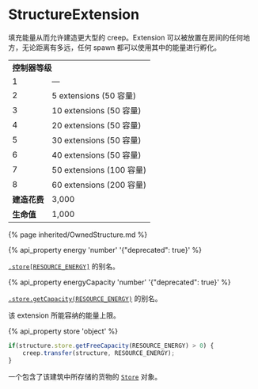 # StructureExtension

<img src="img/spawn.png" alt="" align="right" />

填充能量从而允许建造更大型的 creep。Extension 可以被放置在房间的任何地方，无论距离有多远，任何 spawn 都可以使用其中的能量进行孵化。

<table class="table gameplay-info">
    <tbody>
    <tr>
        <td colspan="2"><strong>控制器等级</strong></td>
    </tr>
    <tr>
        <td>1</td>
        <td>—</td>
    </tr>
    <tr>
        <td>2</td>
        <td>5 extensions (50 容量)</td>
    </tr>
    <tr>
        <td>3</td>
        <td>10 extensions (50 容量)</td>
    </tr>
    <tr>
        <td>4</td>
        <td>20 extensions (50 容量)</td>
    </tr>
    <tr>
        <td>5</td>
        <td>30 extensions (50 容量)</td>
    </tr>
    <tr>
        <td>6</td>
        <td>40 extensions (50 容量)</td>
    </tr>
    <tr>
        <td>7</td>
        <td>50 extensions (100 容量)</td>
    </tr>
    <tr>
        <td>8</td>
        <td>60 extensions (200 容量)</td>
    </tr>
    <tr>
        <td><strong>建造花费</strong></td>
        <td>3,000</td>
    </tr>
    <tr>
        <td><strong>生命值</strong></td>
        <td>1,000</td>
    </tr>
    </tbody>
</table>

{% page inherited/OwnedStructure.md %}

{% api_property energy 'number' '{"deprecated": true}' %}
                                
[`.store[RESOURCE_ENERGY]`](#StructureExtension.store) 的别名。


{% api_property energyCapacity 'number' '{"deprecated": true}' %}
                                                                        
[`.store.getCapacity(RESOURCE_ENERGY)`](#Store.getCapacity) 的别名。



该 extension 所能容纳的能量上限。

{% api_property store 'object' %}

```javascript
if(structure.store.getFreeCapacity(RESOURCE_ENERGY) > 0) {
    creep.transfer(structure, RESOURCE_ENERGY);
}
```


一个包含了该建筑中所存储的货物的 [`Store`](#Store) 对象。

